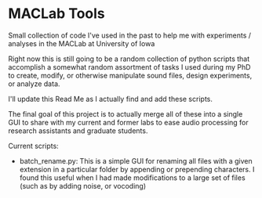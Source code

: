 # MACLab Tools
Small collection of code I've used in the past to help me with experiments / analyses
in the MACLab at University of Iowa

Right now this is still going to be a random collection of python scripts that accomplish 
a somewhat random assortment of tasks I used during my PhD to create, modify, or otherwise
manipulate sound files, design experiments, or analyze data.

I'll update this Read Me as I actually find and add these scripts.

The final goal of this project is to actually merge all of these into a single GUI
to share with my current and former labs to ease audio processing for research assistants
and graduate students.

Current scripts:
- batch_rename.py: This is a simple GUI for renaming all files with a given extension
in a particular folder by appending or prepending characters. I found this useful when
I had made modifications to a large set of files (such as by adding noise, or vocoding)
